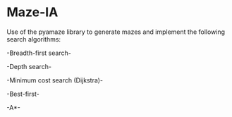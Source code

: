 # Maze-IA
 
Use of the pyamaze library to generate mazes and implement the following search algorithms:

-Breadth-first search-

-Depth search-

-Minimum cost search (Dijkstra)-

-Best-first-

-A*-
